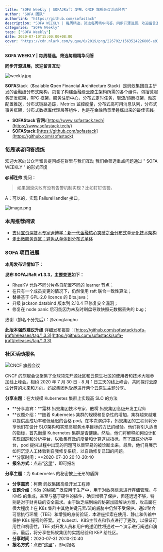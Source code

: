 ```yaml
---
title: "SOFA Weekly | SOFAJRaft 发布、CNCF 旗舰会议活动预告"
author: "SOFA 团队"
authorlink: "https://github.com/sofastack"
description: "SOFA WEEKLY | 每周精选，筛选每周精华问答，同步开源进展，欢迎留言互动。"
categories: "SOFA Weekly"
tags: ["SOFA Weekly"]
date: 2020-07-10T15:00:00+08:00
cover: "https://cdn.nlark.com/yuque/0/2019/png/226702/1563524226806-e93607a3-1b77-4ca2-8c3c-0384ab966154.png"
---
```


**SOFA WEEKLY | 每周精选，筛选每周精华问答**

**同步开源进展，欢迎留言互动**

![weekly.jpg](https://cdn.nlark.com/yuque/0/2019/jpeg/226702/1562925824761-fc720f21-9622-437b-a783-0b0729eda119.jpeg)

**SOFA**Stack（**S**calable **O**pen Financial **A**rchitecture Stack）是蚂蚁集团自主研发的金融级分布式架构，包含了构建金融级云原生架构所需的各个组件，包括微服务研发框架，RPC 框架，服务注册中心，分布式定时任务，限流/熔断框架，动态配置推送，分布式链路追踪，Metrics 监控度量，分布式高可用消息队列，分布式事务框架，分布式数据库代理层等组件，也是在金融场景里锤炼出来的最佳实践。

- **SOFAStack 官网:**[https://www.sofastack.tech](https://www.sofastack.tech/)
- **SOFAStack:**[https://github.com/sofastack](https://github.com/sofastack)

### 每周读者问答提炼

欢迎大家向公众号留言提问或在群里与我们互动
我们会筛选重点问题通过 " SOFA WEEKLY " 的形式回复

**@郝连帅** 提问：
> 如果回滚失败有没有告警机制实现？比如钉钉告警。

A：可以的，实现 FailureHandler 接口。

![image.png](https://cdn.nlark.com/yuque/0/2020/png/226702/1594370310595-803c3550-105a-44d6-8673-d89e61166bfc.png)

### 本周推荐阅读

- [支付宝资深技术专家尹博学：新一代金融核心突破之全分布式单元化技术架构](/blog/antgroup-yinboxue-fully-distributed-unitized-technology-architecture/)
- [走出微服务误区：避免从单体到分布式单体](/blog/microservices-misunderstanding-avoid-monolith-to-distributed-monolith/)

### SOFA 项目进展

**本周发布详情如下：**

**发布 SOFAJRaft v1.3.3，主要变更如下：**

- RheaKV 允许不同分片各自配置不同的 learner 节点；
- 在只有一个成员变更的情况下，仍然使用 raft 联合一致性算法；
- 替换基于 GPL-2.0 licence 的 Bits.java；
- 升级 jackson.databind 版本到 2.10.4 已修复安全漏洞；
- 修复在 node panic 后可能因为未及时刷盘导致快照元数据丢失的 bug；

致谢（排名不分先后）：@zongtanghu

**此版本强烈建议升级**
详细发布报告：[https://github.com/sofastack/sofa-jraft/releases/tag/1.3.3](https://github.com/sofastack/sofa-jraft/releases/tag/1.3.3)

### 社区活动报名

![CNCF 旗舰会议](https://cdn.nlark.com/yuque/0/2020/png/226702/1594373415395-8298f123-9847-47e3-bbda-351fb9df4f9c.png)

CNCF 的旗舰会议聚集了全球领先开源社区和云原生社区的使用者和技术大咖参加线上峰会。相约 2020 年 7 月 30 日 - 8 月 1 日三天的线上峰会，共同探讨云原生计算的未来和方向。蚂蚁集团也受邀进行两个云原生主题分享。

**分享主题**：在大规模 Kubernetes 集群上实现高 SLO 的方法

- **分享嘉宾：**霜林 蚂蚁集团技术专家、散樗 蚂蚁集团高级开发工程师
- **议题介绍：**随着 Kubernetes 集群的规模和复杂性的增加，集群越来越难以提供高成功率和低延迟的合格 pod。在本次演讲中，蚂蚁集团的工程师将分享他们在设计 SLO架构和实现高服务水平目标的方法的经验。他们将引入适当的指标，首先衡量 Kubernetes 集群是否健康。然后，他们将解释如何设计和实现跟踪和分析平台，以收集有效的度量和计算这些指标。有了跟踪分析平台，pod 提供过程中出现的问题可以很容易的被诊断出来。最后，他们将展示如何沉淀人工体验到自我修复系统，以自动修复已知的问题。
- **分享时间：**2020-07-30 20:10-20:40
- **报名方式**：点击“[这里](https://cnosvschina20cn.sched.com/event/cpCR/nanomao-kuberneteszhong-shi-jiong-pan-slozha-kang-fanrejingghua-yaodaelskuang-yan-shu)”，即可报名


**分享主题**：为 Kubernetes 的秘密披上无形的盾牌

- **分享嘉宾**：柯粟 蚂蚁集团高级开发工程师
- **议题介绍**：K8s 的秘密广泛应用于生产中，用于对敏感信息进行存储管理。与 KMS 的集成，甚至与基于硬件的插件，确实增强了保护，但还远远不够，特别是对于财务级的安全需求。由于缺乏端到端的秘密加固解决方案，攻击面在很大程度上在 K8s 集群中其他关键元素/流的威胁中仍然不受保护。通过聚合可信执行环境（TEE）和增强的身份验证，本讲座探索在使用、静止和传输中保护 K8s 秘密的答案。对 kubectl、K8S主节点和节点进行了更改，以保证可用性和机密性。TEE 对开发人员和用户的透明性将通过一个演示进行阐述和演示。最后，将分享在蚂蚁集团的实践经验和 KEP 给社区。
- **分享时间**：2020-07-31 20:10-20:40
- **报名方式**：点击“[这里](https://cnosvschina20cn.sched.com/event/cpDh/kuberneteszha-ji-zha-gou-wu-kailun-qindaelskuang-yan-shu)”，即可报名
